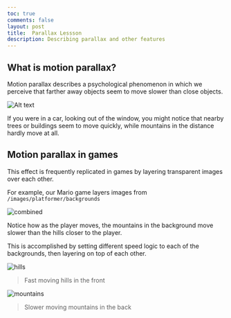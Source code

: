 ```yaml
---
toc: true
comments: false
layout: post
title:  Parallax Lessson
description: Describing parallax and other features
---
```


## What is motion parallax?

Motion parallax describes a psychological phenomenon in which we perceive that farther away objects seem to move slower than close objects.

![Alt text](https://www.researchgate.net/publication/299401615/figure/fig2/AS:349707269361671@1460388118826/Motion-parallax-When-an-observer-passes-through-a-scene-when-driving-a-car-it-moves.png)

If you were in a car, looking out of the window, you might notice that nearby trees or buildings seem to move quickly, while mountains in the distance hardly move at all.

## Motion parallax in games

This effect is frequently replicated in games by layering transparent images over each other.

For example, our Mario game layers images from ``/images/platformer/backgrounds``

![combined](../images/lesson/combined.gif)

Notice how as the player moves, the mountains in the background move slower than the hills closer to the player.

This is accomplished by setting different speed logic to each of the backgrounds, then layering on top of each other.

![hills](../images/lesson/hills.gif)

> Fast moving hills in the front

![mountains](../images/lesson/mountains.gif)

> Slower moving mountains in the back